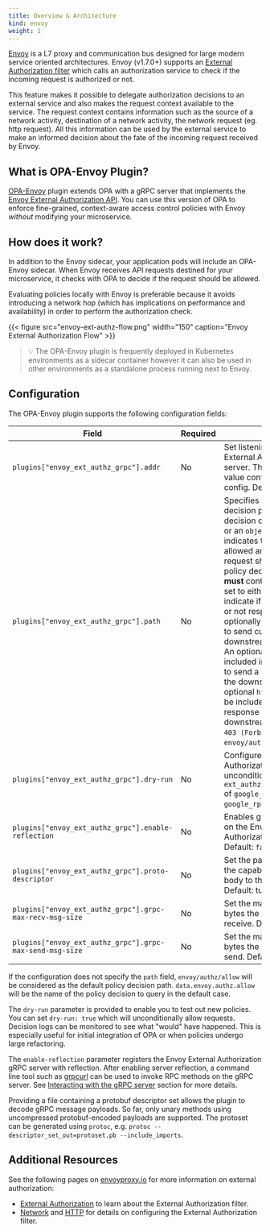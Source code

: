 ```yaml
---
title: Overview & Architecture
kind: envoy
weight: 1
---
```


[Envoy](https://www.envoyproxy.io/docs/envoy/latest/intro/what_is_envoy) is a
L7 proxy and communication bus designed for large modern service oriented
architectures. Envoy (v1.7.0+) supports an [External Authorization filter](https://www.envoyproxy.io/docs/envoy/latest/intro/arch_overview/security/ext_authz_filter.html)
which calls an authorization service to check if the incoming request is
authorized or not.

This feature makes it possible to delegate authorization decisions to an
external service and also makes the request context available to the service. The request context contains information
such as the source of a network activity, destination of a network activity, the network request (eg. http request).
All this information can be used by the external service to make an informed decision about the fate of the
incoming request received by Envoy.

## What is OPA-Envoy Plugin?

[OPA-Envoy](https://github.com/open-policy-agent/opa-envoy-plugin) plugin extends OPA with a gRPC server that
implements the [Envoy External Authorization API](https://www.envoyproxy.io/docs/envoy/latest/intro/arch_overview/security/ext_authz_filter.html).
You can use this version of OPA to enforce fine-grained, context-aware access control policies with Envoy _without_
modifying your microservice.

## How does it work?

In addition to the Envoy sidecar, your application pods will include an OPA-Envoy
sidecar. When Envoy receives API requests destined for your
microservice, it checks with OPA to decide if the request should be allowed.

Evaluating policies locally with Envoy is preferable because it
avoids introducing a network hop (which has implications on performance and
availability) in order to perform the authorization check.

{{< figure src="envoy-ext-authz-flow.png" width="150" caption="Envoy External Authorization Flow" >}}

> 💡 The OPA-Envoy plugin is frequently deployed in Kubernetes environments as a sidecar container however it can also
> be used in other environments as a standalone process running next to Envoy.

## Configuration

The OPA-Envoy plugin supports the following configuration fields:

| Field                                               | Required | Description                                                                                                                                                                                                                                                                                                                                                                                                                                                                                                                                                                                                                                                                                                                                                                                                       |
| --------------------------------------------------- | -------- | ----------------------------------------------------------------------------------------------------------------------------------------------------------------------------------------------------------------------------------------------------------------------------------------------------------------------------------------------------------------------------------------------------------------------------------------------------------------------------------------------------------------------------------------------------------------------------------------------------------------------------------------------------------------------------------------------------------------------------------------------------------------------------------------------------------------- |
| `plugins["envoy_ext_authz_grpc"].addr`              | No       | Set listening address of Envoy External Authorization gRPC server. This must match the value configured in the Envoy config. Default: `:9191`.                                                                                                                                                                                                                                                                                                                                                                                                                                                                                                                                                                                                                                                                    |
| `plugins["envoy_ext_authz_grpc"].path`              | No       | Specifies the hierarchical policy decision path. The policy decision can either be a `boolean` or an `object`. If boolean, `true` indicates the request should be allowed and `false` indicates the request should be denied. If the policy decision is an object, it **must** contain the `allowed` key set to either `true` or `false` to indicate if the request is allowed or not respectively. It can optionally contain a `headers` field to send custom headers to the downstream client or upstream. An optional `body` field can be included in the policy decision to send a response body data to the downstream client. Also an optional `http_status` field can be included to send a HTTP response status code to the downstream client other than `403 (Forbidden)`. Default: `envoy/authz/allow`. |
| `plugins["envoy_ext_authz_grpc"].dry-run`           | No       | Configures the Envoy External Authorization gRPC server to unconditionally return an `ext_authz.CheckResponse.Status` of `google_rpc.Status{Code: google_rpc.OK}`. Default: `false`.                                                                                                                                                                                                                                                                                                                                                                                                                                                                                                                                                                                                                              |
| `plugins["envoy_ext_authz_grpc"].enable-reflection` | No       | Enables gRPC server reflection on the Envoy External Authorization gRPC server. Default: `false`.                                                                                                                                                                                                                                                                                                                                                                                                                                                                                                                                                                                                                                                                                                                 |
| `plugins["envoy_ext_authz_grpc"].proto-descriptor`  | No       | Set the path to a pb that enables the capability to decode the raw body to the parsed body. Default: turns this capability off.                                                                                                                                                                                                                                                                                                                                                                                                                                                                                                                                                                                                                                                                                   |
| `plugins["envoy_ext_authz_grpc"].grpc-max-recv-msg-size` | No       | Set the max message size in bytes the gRPC server can receive. Defaults to 4MB.                                                                                                                                                                                                                                                                                                                                                                                                                                                                                                                                                                                                                                                                                                                                   |
| `plugins["envoy_ext_authz_grpc"].grpc-max-send-msg-size` | No       | Set the max message size in bytes the gRPC server can send. Defaults to 2048MB.                                                                                                                                                                                                                                                                                                                                                                                                                                                                                                                                                                                                                                                                               |

If the configuration does not specify the `path` field, `envoy/authz/allow` will be considered as the default policy
decision path. `data.envoy.authz.allow` will be the name of the policy decision to query in the default case.

The `dry-run` parameter is provided to enable you to test out new policies. You can set `dry-run: true` which will
unconditionally allow requests. Decision logs can be monitored to see what "would" have happened. This is especially
useful for initial integration of OPA or when policies undergo large refactoring.

The `enable-reflection` parameter registers the Envoy External Authorization gRPC server with reflection. After enabling
server reflection, a command line tool such as [grpcurl](https://github.com/fullstorydev/grpcurl) can be used to invoke
RPC methods on the gRPC server. See [Interacting with the gRPC server](../envoy-debugging#interacting-with-the-grpc-server)
section for more details.

Providing a file containing a protobuf descriptor set allows the plugin to decode gRPC message payloads.
So far, only unary methods using uncompressed protobuf-encoded payloads are supported.
The protoset can be generated using `protoc`, e.g. `protoc --descriptor_set_out=protoset.pb --include_imports`.

## Additional Resources

See the following pages on [envoyproxy.io](https://www.envoyproxy.io/) for more
information on external authorization:

* [External Authorization](https://www.envoyproxy.io/docs/envoy/latest/intro/arch_overview/security/ext_authz_filter.html)
  to learn about the External Authorization filter.
* [Network](https://www.envoyproxy.io/docs/envoy/latest/configuration/listeners/network_filters/ext_authz_filter#config-network-filters-ext-authz)
  and [HTTP](https://www.envoyproxy.io/docs/envoy/latest/configuration/http/http_filters/ext_authz_filter#config-http-filters-ext-authz)
  for details on configuring the External Authorization filter.
  
  